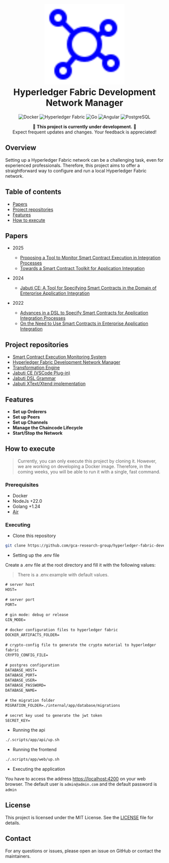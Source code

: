 <h1 align="center">
  <br>
    <img src="assets/logo.svg" height="256px" alt="Hyperledger Fabric Development Network Manager">
  <br>
  Hyperledger Fabric Development Network Manager
  <br>
</h1>

<p align="center">
    <img alt="Docker" src="https://img.shields.io/badge/Docker-2496ED?style=for-the-badge&logo=docker&logoColor=white" />
    <img alt="Hyperledger Fabric" src="https://img.shields.io/badge/Hyperledger_Fabric-2.0-ff69b4?style=for-the-badge&logo=hyperledger&logoColor=white" />
    <img alt="Go" src="https://img.shields.io/badge/Go-00ADD8?style=for-the-badge&logo=go&logoColor=white" />
    <img alt="Angular" src="https://img.shields.io/badge/Angular-20232f?style=for-the-badge&logo=angular&logoColor=red" />
    <img alt="PostgreSQL" src="https://img.shields.io/badge/PostgreSQL-336791?style=for-the-badge&logo=postgresql&logoColor=white" />
</p>

<div align="center">

🚧 **This project is currently under development.** 🚧  
Expect frequent updates and changes. Your feedback is appreciated!

</div>

## Overview

Setting up a Hyperledger Fabric network can be a challenging task, even for experienced professionals. Therefore, this project aims to offer a straightforward way to configure and run a local Hyperledger Fabric network.

## Table of contents

- [Papers](#papers)
- [Project repositories](#project-repositories)
- [Features](#features)
- [How to execute](#how-to-execute)

## Papers

- 2025
  - [Proposing a Tool to Monitor Smart Contract Execution in Integration Processes](https://sol.sbc.org.br/index.php/sbsi_estendido/article/view/34617)
  - [Towards a Smart Contract Toolkit for Application Integration](#)
 
- 2024
  - [Jabuti CE: A Tool for Specifying Smart Contracts in the Domain of Enterprise Application Integration](https://www.scitepress.org/Link.aspx?doi=10.5220/0012413300003645)

- 2022
  - [Advances in a DSL to Specify Smart Contracts for Application Integration Processes](https://sol.sbc.org.br/index.php/cibse/article/view/20962)
  - [On the Need to Use Smart Contracts in Enterprise Application Integration](https://idus.us.es/handle/11441/140199)

## Project repositories

- [Smart Contract Execution Monitoring System](https://github.com/gca-research-group/smart-contract-execution-monitoring-system)
- [Hyperledger Fabric Development Network Manager](https://github.com/gca-research-group/hyperledger-fabric-development-network-manager)
- [Transformation Engine](https://github.com/gca-research-group/jabuti-ce-transformation-engine)
- [Jabuti CE (VSCode Plug-in)](https://github.com/gca-research-group/jabuti-ce-vscode-plugin)
- [Jabuti DSL Grammar](https://github.com/gca-research-group/jabuti-ce-jabuti-dsl-grammar)
- [Jabuti XText/Xtend implementation](https://github.com/gca-research-group/dsl-smart-contract-eai)

## Features

- **Set up Orderers**
- **Set up Peers**
- **Set up Channels**
- **Manage the Chaincode Lifecycle**
- **Start/Stop the Network**

## How to execute

> Currently, you can only execute this project by cloning it. However, we are working on developing a Docker image. Therefore, in the coming weeks, you will be able to run it with a single, fast command.

### Prerequisites

- Docker
- NodeJs +22.0
- Golang +1.24
- [Air](https://github.com/air-verse/air)

### Executing

- Clone this repository

```sh
git clone https://github.com/gca-research-group/hyperledger-fabric-development-network-manager.git
```

- Setting up the .env file

Create a .env file at the root directory and fill it with the following values:
> There is a .env.example with default values.

```.env
# server host
HOST=

# server port
PORT=

# gin mode: debug or release
GIN_MODE=

# docker configuration files to hyperledger fabric
DOCKER_ARTIFACTS_FOLDER=

# crypto-config file to generate the crypto material to hyperledger fabric
CRYPTO_CONFIG_FILE=

# postgres configuration
DATABASE_HOST=
DATABASE_PORT=
DATABASE_USER=
DATABASE_PASSWORD=
DATABASE_NAME=

# the migration folder
MIGRATION_FOLDER=./internal/app/database/migrations

# secret key used to generate the jwt token
SECRET_KEY=
```

- Running the api

```sh
./.scripts/app/api/up.sh
```

- Running the frontend

```sh
./.scripts/app/web/up.sh
```

- Executing the application

You have to access the address [https://localhost:4200](https://localhost:4200) on your web browser. The default user is `admin@admin.com` and the default password is `admin`

## License

This project is licensed under the MIT License. See the [LICENSE](LICENSE) file for details.

## Contact

For any questions or issues, please open an issue on GitHub or contact the maintainers.
